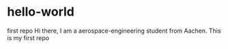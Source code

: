 # hello-world
first repo
Hi there, I am a aerospace-engineering student from Aachen.
This is my first repo 
